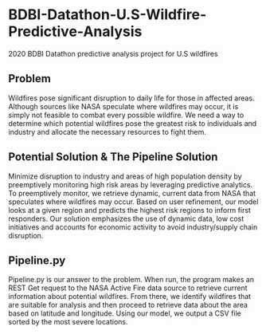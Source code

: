 # BDBI-Datathon-U.S-Wildfire-Predictive-Analysis
2020 BDBI Datathon predictive analysis project for U.S wildfires

## Problem
Wildfires pose significant disruption to daily life for those in affected areas. Although sources like NASA speculate where wildfires may occur, it is simply not feasible to combat every possible wildfire. We need a way to determine which potential wildfires pose the greatest risk to individuals and industry and allocate the necessary resources to fight them. 

## Potential Solution & The Pipeline Solution
Minimize disruption to industry and areas of high population density by preemptively monitoring high risk areas by leveraging predictive analytics. 
To preemptively monitor, we retrieve dynamic, current data from NASA that speculates where wildfires may occur. Based on user refinement, our model looks at a given region and predicts the highest risk regions to inform first responders. Our solution emphasizes the use of dynamic data, low cost initiatives and accounts for economic activity to avoid industry/supply chain disruption. 

## Pipeline.py
Pipeline.py is our answer to the problem. When run, the program makes an REST Get request to the NASA Active Fire data source to retrieve current information about potential wildfires. From there, we identify wildfires that are suitable for analysis and then proceed to retrieve data about the area based on latitude and longitude. Using our model, we output a CSV file sorted by the most severe locations. 

